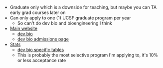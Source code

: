 - Graduate only which is a downside for teaching, but maybe you can TA early grad courses later on
- Can only apply to one (1) UCSF graduate program per year
	- So can't do dev bio and bioengineering I think
- [Main website](https://graduate.ucsf.edu/)
	- [dev bio](https://dscb.ucsf.edu/)
	- [dev bio admissions page](https://dscb.ucsf.edu/admissions)
- [Stats](https://graduate.ucsf.edu/admission/graduate-program-statistics/phd-program-statistics)
	- [dev bio specific tables](https://graduate.ucsf.edu/admission/graduate-program-statistics/phd-program-statistics/program-stats-dscb)
	- This is probably the most selective program I'm applying to, it's 10% or less acceptance rate